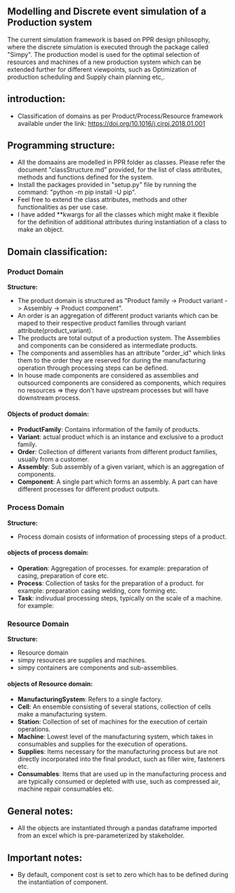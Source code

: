 ## Modelling and Discrete event simulation of a Production system
The current simulation framework is based on PPR design philosophy, where the discrete simulation is executed through the package called "Simpy". The production model is used for the optimal selection of resources and machines of a new production system which can be extended further for different viewpoints, such as Optimization of production scheduling and Supply chain planning etc,.

## introduction:
- Classification of domains as per Product/Process/Resource framework available under the link: https://doi.org/10.1016/j.cirpj.2018.01.001

## Programming structure:
- All the domaains are modelled in PPR folder as classes. Please refer the document "classStructure.md" provided, for the list of class attributes, methods and functions defined for the system.
- Install the packages provided in "setup.py" file by running the command: "python -m pip install -U pip".
- Feel free to extend the class attributes, methods and other functionalities as per use case.
- I have added **kwargs for all the classes which might make it flexible for the definition of additional attributes during instantiation of a class to make an object.

## Domain classification:
### Product Domain
**Structure:**
- The product domain is structured as "Product family -> Product variant -> Assembly -> Product component".
- An order is an aggregation of different product variants which can be maped to their respective product families through variant attribute(product_variant).
- The products are total output of a production system. The Assemblies and components can be considered as intermediate products.
- The components and assemblies has an attribute "order_id" which links them to the order they are reserved for during the manufacturing operation through processing steps can be defined.
- In house made components are considered as assemblies and outsourced components are considered as components, which requires no resources => they don't have upstream processes but will have downstream process.

#### Objects of product domain:
- **ProductFamily**: Contains information of the family of products.
- **Variant**: actual product which is an instance and exclusive to a product family.
- **Order**: Collection of different variants from different product families, usually from a customer.
- **Assembly**: Sub assembly of a given variant, which is an  aggregation of components.
- **Component**: A single part which forms an assembly. A part can have different processes for different product outputs.

 
### Process Domain
**Structure:**
- Process domain cosists of information of processing steps of a product. 

#### objects of process domain:
- **Operation**: Aggregation of processes. for example: preparation of casing, preparation of core etc.
- **Process**: Collection of tasks for the preparation of a product. for example: preparation casing welding, core forming etc.
- **Task**: indivudual processing steps, typically on the scale of a machine. for example: 


### Resource Domain
**Structure:**
- Resource domain 
- simpy resources are supplies and machines.
- simpy containers are components and sub-assemblies.

#### objects of Resource domain:
- **ManufacturingSystem**: Refers to a single factory.
- **Cell**: An ensemble consisting of several stations, collection of cells make a manufacturing system.
- **Station**: Collection of set of machines for the execution of certain operations.
- **Machine**: Lowest level of the manufacturing system, which takes in consumables and supplies for the execution of operations.
- **Supplies**: Items necessary for the manufacturing process but are not directly incorporated into the final product, such as filler wire, fasteners etc.
- **Consumables**: Items that are used up in the manufacturing process and are typically consumed or depleted with use, such as compressed air, machine repair consumables etc.


## General notes:
- All the objects are instantiated through a pandas dataframe imported from an excel which is pre-parameterized by stakeholder.

## Important notes:
- By default, component cost is set to zero which has to be defined during the instantiation of component.